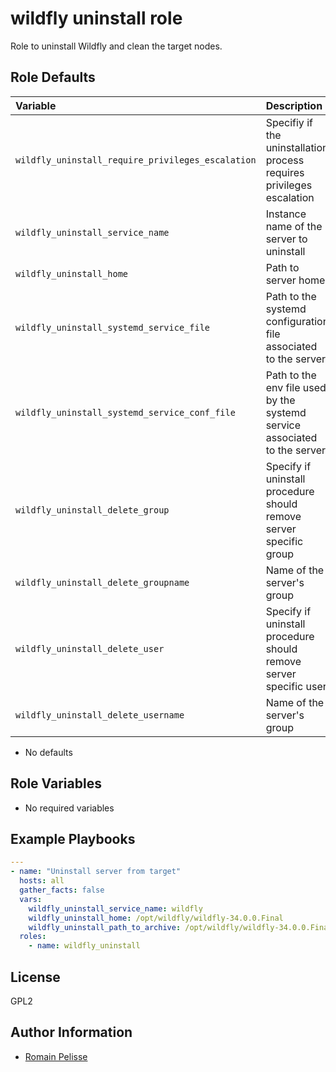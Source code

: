 wildfly uninstall role
======================

Role to uninstall Wildfly and clean the target nodes.

<!--start argument_specs-->
Role Defaults
-------------

| Variable | Description | Default |
|:---------|:------------|:--------|
|`wildfly_uninstall_require_privileges_escalation`| Specifiy if the uninstallation process requires privileges escalation | `True` |
|`wildfly_uninstall_service_name`| Instance name of the server to uninstall | `{{ instance_name | default('wildfly') }}` |
|`wildfly_uninstall_home`| Path to server home | `{{ wildfly_home }}` |
|`wildfly_uninstall_systemd_service_file`| Path to the systemd configuration file associated to the server | `/usr/lib/systemd/system/{{ wildfly_uninstall_service_name }}.service` |
|`wildfly_uninstall_systemd_service_conf_file`| Path to the env file used by the systemd service associated to the server | `/etc/{{ wildfly_uninstall_service_name }}.conf` |
|`wildfly_uninstall_delete_group`| Specify if uninstall procedure should remove server specific group | `True` |
|`wildfly_uninstall_delete_groupname`| Name of the server's group | `wildfly` |
|`wildfly_uninstall_delete_user`| Specify if uninstall procedure should remove server specific user | `True` |
|`wildfly_uninstall_delete_username`| Name of the server's group | `wildfly` |


* No defaults

Role Variables
--------------

* No required variables
<!--end argument_specs-->


## Example Playbooks

```yaml
---
- name: "Uninstall server from target"
  hosts: all
  gather_facts: false
  vars:
    wildfly_uninstall_service_name: wildfly
    wildfly_uninstall_home: /opt/wildfly/wildfly-34.0.0.Final
    wildfly_uninstall_path_to_archive: /opt/wildfly/wildfly-34.0.0.Final.zip
  roles:
    - name: wildfly_uninstall
```

## License

GPL2

## Author Information

* [Romain Pelisse](https://github.com/rpelisse)
